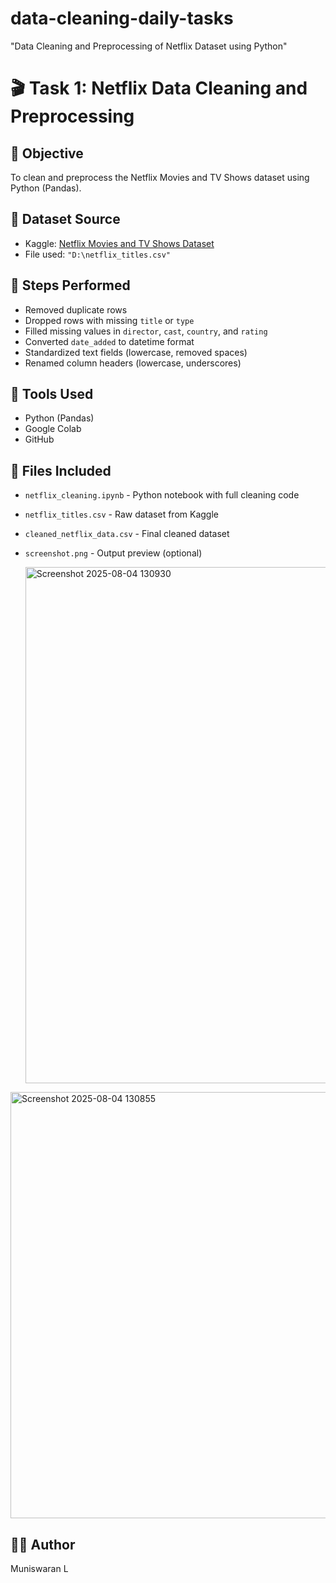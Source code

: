 # data-cleaning-daily-tasks
"Data Cleaning and Preprocessing of Netflix Dataset using Python"
# 🎬 Task 1: Netflix Data Cleaning and Preprocessing

## 📌 Objective
To clean and preprocess the Netflix Movies and TV Shows dataset using Python (Pandas).

## 📁 Dataset Source
- Kaggle: [Netflix Movies and TV Shows Dataset](https://www.kaggle.com/datasets/shivamb/netflix-shows)
- File used: `"D:\netflix_titles.csv"`

## 🧹 Steps Performed
- Removed duplicate rows
- Dropped rows with missing `title` or `type`
- Filled missing values in `director`, `cast`, `country`, and `rating`
- Converted `date_added` to datetime format
- Standardized text fields (lowercase, removed spaces)
- Renamed column headers (lowercase, underscores)

## 🧰 Tools Used
- Python (Pandas)
- Google Colab
- GitHub

## 📂 Files Included
- `netflix_cleaning.ipynb` - Python notebook with full cleaning code
- `netflix_titles.csv` - Raw dataset from Kaggle
- `cleaned_netflix_data.csv` - Final cleaned dataset
- `screenshot.png` - Output preview (optional)

  <img width="813" height="826" alt="Screenshot 2025-08-04 130930" src="https://github.com/user-attachments/assets/572d64be-36f0-4205-be6a-e98e472349e6" />
<img width="1794" height="682" alt="Screenshot 2025-08-04 130855" src="https://github.com/user-attachments/assets/d57ed195-88a8-45b7-bc00-ed29e8fe1621" />


## 👨‍💻 Author
Muniswaran L
